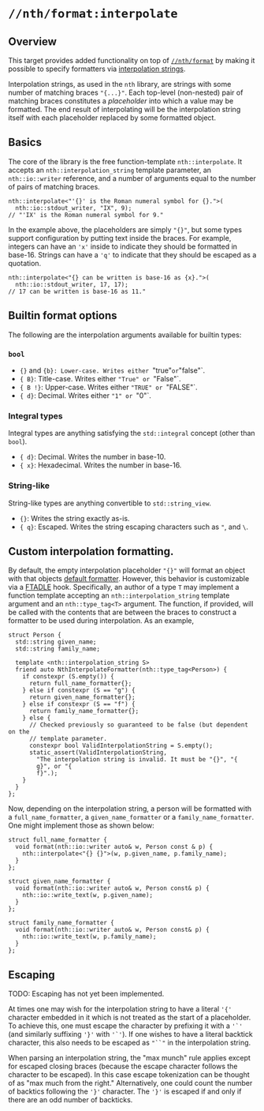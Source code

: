 # `//nth/format:interpolate`

## Overview

This target provides added functionality on top of [`//nth/format`](/format/format) by making it
possible to specify formatters via [interpolation
strings](https://en.wikipedia.org/wiki/String_interpolation).

Interpolation strings, as used in the `nth` library, are strings with some number of matching braces
`"{...}"`. Each top-level (non-nested) pair of matching braces constitutes a _placeholder_ into which a
value may be formatted. The end result of interpolating will be the interpolation string itself with
each placeholder replaced by some formatted object.

## Basics

The core of the library is the free function-template `nth::interpolate`. It accepts an
`nth::interpolation_string` template parameter, an `nth::io::writer` reference, and a number of
arguments equal to the number of pairs of matching braces.

```
nth::interpolate<"'{}' is the Roman numeral symbol for {}.">(
  nth::io::stdout_writer, "IX", 9);
// "'IX' is the Roman numeral symbol for 9."
```

In the example above, the placeholders are simply `"{}"`, but some types support configuration by
putting text inside the braces. For example, integers can have an `'x'` inside to indicate they
should be formatted in base-16. Strings can have a `'q'` to indicate that they should be escaped as
a quotation.

```
nth::interpolate<"{} can be written is base-16 as {x}.">(
  nth::io::stdout_writer, 17, 17);
// 17 can be written is base-16 as 11."
```

## Builtin format options

The following are the interpolation arguments available for builtin types:

### __`bool`__

* `{}` and `{b}: Lower-case. Writes either `"true"` or `"false"`.
* `{
  B}`: Title-case. Writes either `"True" or `"False"`.
* `{
  B !}`: Upper-case. Writes either `"TRUE" or `"FALSE"`.
* `{
  d}`: Decimal. Writes either `"1" or `"0"`.

### __Integral types__

Integral types are anything satisfying the `std::integral` concept (other than `bool`).

* `{
  d}`: Decimal. Writes the number in base-10.
* `{
  x}`: Hexadecimal. Writes the number in base-16.

### __String-like__

String-like types are anything convertible to `std::string_view`.

* `{}`: Writes the string exactly as-is.
* `{
  q}`: Escaped. Writes the string escaping characters such as `"`, and `\`.

## Custom interpolation formatting.

By default, the empty interpolation placeholder `"{}"` will format an object with that objects
[default formatter](/format/format#custom-default-formatters). However, this behavior is
customizable via a [FTADLE](/ftadle) hook. Specifically, an author of a type `T` may implement a
function template accepting an `nth::interpolation_string` template argument and an
`nth::type_tag<T>` argument. The function, if provided, will be called with the contents that are
between the braces to construct a formatter to be used during interpolation. As an example,

```
struct Person {
  std::string given_name;
  std::string family_name;

  template <nth::interpolation_string S>
  friend auto NthInterpolateFormatter(nth::type_tag<Person>) {
    if constexpr (S.empty()) {
      return full_name_formatter{};
    } else if constexpr (S == "g") {
      return given_name_formatter{};
    } else if constexpr (S == "f") {
      return family_name_formatter{};
    } else {
      // Checked previously so guaranteed to be false (but dependent on the
      // template parameter.
      constexpr bool ValidInterpolationString = S.empty();
      static_assert(ValidInterpolationString,
        "The interpolation string is invalid. It must be "{}", "{
        g}", or "{
        f}".);
    }
  }
};
```

Now, depending on the interpolation string, a person will be formatted with a `full_name_formatter`, a `given_name_formatter` or a `family_name_formatter`. One might implement those as shown below:

```
struct full_name_formatter {
  void format(nth::io::writer auto& w, Person const & p) {
    nth::interpolate<"{} {}">(w, p.given_name, p.family_name);
  }
};

struct given_name_formatter {
  void format(nth::io::writer auto& w, Person const& p) {
    nth::io::write_text(w, p.given_name);
  }
};

struct family_name_formatter {
  void format(nth::io::writer auto& w, Person const& p) {
    nth::io::write_text(w, p.family_name);
  }
};
```

## Escaping

TODO: Escaping has not yet been implemented.

At times one may wish for the interpolation string to have a literal `'{'` character embedded in it
which is not treated as the start of a placeholder. To achieve this, one must escape the character
by prefixing it with a ``'`'`` (and similarly suffixing `'}'` with ``'`'``). If one wishes to have a
literal backtick character, this also needs to be escaped as `"``"` in the interpolation string.

When parsing an interpolation string, the "max munch" rule applies except for escaped closing braces
(because the escape character follows the character to be escaped). In this case escape tokenization
can be thought of as "max much from the right." Alternatively, one could count the number of
backtics following the `'}'` character. The `'}'` is escaped if and only if there are an odd number
of backticks.

